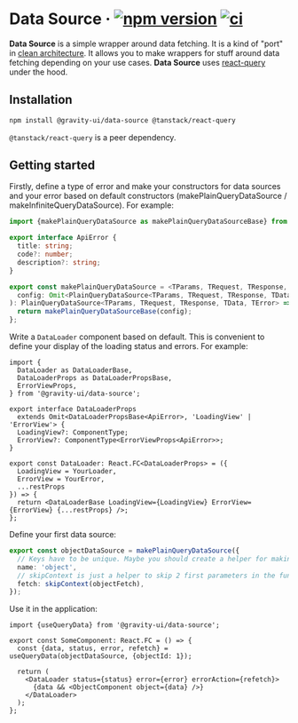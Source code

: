 # Data Source &middot; [![npm version](https://img.shields.io/npm/v/@gravity-ui/data-source?logo=npm&label=version)](https://www.npmjs.com/package/@gravity-ui/data-source) [![ci](https://img.shields.io/github/actions/workflow/status/gravity-ui/data-source/ci.yml?branch=main&label=ci&logo=github)](https://github.com/gravity-ui/data-source/actions/workflows/ci.yml?query=branch:main)

**Data Source** is a simple wrapper around data fetching. It is a kind of "port" in [clean architecture](https://blog.cleancoder.com/uncle-bob/2012/08/13/the-clean-architecture.html). It allows you to make wrappers for stuff around data fetching depending on your use cases. **Data Source** uses [react-query](https://tanstack.com/query/latest) under the hood.

## Installation

```bash
npm install @gravity-ui/data-source @tanstack/react-query
```

`@tanstack/react-query` is a peer dependency.

## Getting started

Firstly, define a type of error and make your constructors for data sources and your error based on default constructors (makePlainQueryDataSource / makeInfiniteQueryDataSource). For example:

```ts
import {makePlainQueryDataSource as makePlainQueryDataSourceBase} from '@gravity-ui/data-source';

export interface ApiError {
  title: string;
  code?: number;
  description?: string;
}

export const makePlainQueryDataSource = <TParams, TRequest, TResponse, TData, TError = ApiError>(
  config: Omit<PlainQueryDataSource<TParams, TRequest, TResponse, TData, TError>, 'type'>,
): PlainQueryDataSource<TParams, TRequest, TResponse, TData, TError> => {
  return makePlainQueryDataSourceBase(config);
};
```

Write a `DataLoader` component based on default. This is convenient to define your display of the loading status and errors. For example:

```tsx
import {
  DataLoader as DataLoaderBase,
  DataLoaderProps as DataLoaderPropsBase,
  ErrorViewProps,
} from '@gravity-ui/data-source';

export interface DataLoaderProps
  extends Omit<DataLoaderPropsBase<ApiError>, 'LoadingView' | 'ErrorView'> {
  LoadingView?: ComponentType;
  ErrorView?: ComponentType<ErrorViewProps<ApiError>>;
}

export const DataLoader: React.FC<DataLoaderProps> = ({
  LoadingView = YourLoader,
  ErrorView = YourError,
  ...restProps
}) => {
  return <DataLoaderBase LoadingView={LoadingView} ErrorView={ErrorView} {...restProps} />;
};
```

Define your first data source:

```ts
export const objectDataSource = makePlainQueryDataSource({
  // Keys have to be unique. Maybe you should create a helper for making names of data sources
  name: 'object',
  // skipContext is just a helper to skip 2 first parameters in the function (context and fetchContext)
  fetch: skipContext(objectFetch),
});
```

Use it in the application:

```tsx
import {useQueryData} from '@gravity-ui/data-source';

export const SomeComponent: React.FC = () => {
  const {data, status, error, refetch} = useQueryData(objectDataSource, {objectId: 1});

  return (
    <DataLoader status={status} error={error} errorAction={refetch}>
      {data && <ObjectComponent object={data} />}
    </DataLoader>
  );
};
```
